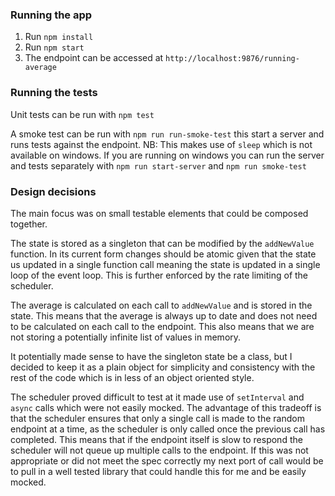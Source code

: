 
### Running the app
1. Run `npm install`
2. Run `npm start`
3. The endpoint can be accessed at `http://localhost:9876/running-average`

### Running the tests

Unit tests can be run with `npm test`

A smoke test can be run with `npm run run-smoke-test` this start a server and runs tests against the endpoint.
NB: This makes use of `sleep` which is not available on windows. If you are running on windows you can run the server and tests separately with `npm run start-server` and `npm run smoke-test`

### Design decisions

The main focus was on small testable elements that could be composed together.

The state is stored as a singleton that can be modified by the `addNewValue` function. 
In its current form changes should be atomic given that the state us updated in a single function call meaning the state is updated in a single loop of the event loop.
This is further enforced by the rate limiting of the scheduler. 

The average is calculated on each call to `addNewValue` and is stored in the state. 
This means that the average is always up to date and does not need to be calculated on each call to the endpoint.
This also means that we are not storing a potentially infinite list of values in memory.

It potentially made sense to have the singleton state be a class, but I decided to keep it as a plain object for simplicity and consistency with the rest of the code which is in less of an object oriented style.

The scheduler proved difficult to test at it made use of `setInterval` and `async` calls which were not easily mocked. 
The advantage of this tradeoff is that the scheduler ensures that only a single call is made to the random endpoint at a time, as the scheduler is only called once the previous call has completed.
This means that if the endpoint itself is slow to respond the scheduler will not queue up multiple calls to the endpoint. 
If this was not appropriate or did not meet the spec correctly my next port of call would be to pull in a well tested library that could handle this for me and be easily mocked.